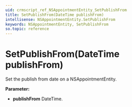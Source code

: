 ```yaml
---
uid: crmscript_ref_NSAppointmentEntity_SetPublishFrom
title: SetPublishFrom(DateTime publishFrom)
intellisense: NSAppointmentEntity.SetPublishFrom
keywords: NSAppointmentEntity, SetPublishFrom
so.topic: reference
---
```


# SetPublishFrom(DateTime publishFrom)

Set the publish from date on a NSAppointmentEntity.

**Parameter:** 
* **publishFrom** DateTime.

